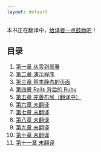 ```yaml
---
layout: default
---
```


<p class="thanks-giving">本书正在翻译中，<a href="https://me.alipay.com/andor" title="通过支付宝直接支付" target="_blank">给译者一点鼓励吧</a>！</p>

## 目录

<ol id="menu">
	<li><a href="chapter1.html" title="第一章 从零到部署">第一章 从零到部署</a></li>
	<li><a href="chapter2.html" title="第二章 演示生活">第二章 演示程序</a></li>
	<li><a href="chapter3.html" title="第三章 基本静态的页面">第三章 基本静态的页面</a></li>
	<li><a href="chapter4.html" title="第四章 Rails 背后的 Ruby">第四章 Rails 背后的 Ruby</a></li>
	<li><a href="chapter5.html" title="第五章 完善布局">第五章 完善布局（翻译中）</a></li>
	<li><a href="chapter6.html" title="">第六章 未翻译</a></li>
	<li><a href="chapter7.html" title="">第七章 未翻译</a></li>
	<li><a href="chapter8.html" title="">第八章 未翻译</a></li>
	<li><a href="chapter9.html" title="">第九章 未翻译</a></li>
	<li><a href="chapter10.html" title="">第十章 未翻译</a></li>
	<li><a href="chapter11.html" title="">第十一章 未翻译</a></li>
</ol>
